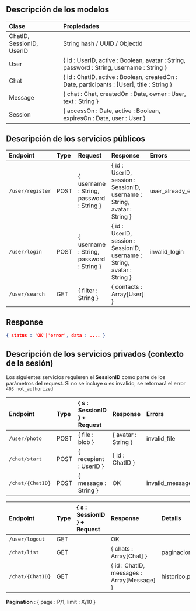 ## Descripción de los modelos
| Clase | Propiedades |
|:----|:-----|
| ChatID, SessionID, UserID | String hash / UUID / ObjectId |
| User | { id : UserID, active : Boolean, avatar : String, password : String, username : String } |
| Chat | { id : ChatID, active : Boolean, createdOn : Date, participants : [User], title : String } |
| Message | { chat : Chat, createdOn : Date, owner : User, text : String } |
| Session | { accessOn : Date, active : Boolean, expiresOn : Date, user : User } |

## Descripción de los servicios públicos

| Endpoint        | Type | Request           | Response  | Errors | Ready |
|:---------------|:------|:-----------------|:---------|:-----|:--|
|`/user/register`|POST|{ username : String, password : String }|{ id : UserID, session : SessionID, username : String, avatar : String }|user_already_exists|:white_check_mark:|
|`/user/login`|POST|{ username : String, password : String }|{ id : UserID, session : SessionID, username : String, avatar : String }|invalid_login|:white_check_mark:|
|`/user/search`|GET|{ filter : String }|{ contacts : Array[User] }||:white_check_mark:|

## Response
```json
{ status : 'OK'|'error', data : .... }
```
## Descripción de los servicios privados (contexto de la sesión)

Los siguientes servicios requieren el **SessionID** como parte de los parámetros del request.
Si no se incluye o es invalido, se retornará el error `403 not_authorized`

| Endpoint        | Type | { s : SessionID } + Request| Response  | Errors | Ready |
|:---------------|:------|:-----------------|:---------|:-----|:---|
|`/user/photo`|POST|{ file : blob }|{ avatar : String }|invalid_file||
|`/chat/start`|POST|{ recepient : UserID }|{ id : ChatID }||:white_check_mark:|
|`/chat/{ChatID}`|POST|{ message : String }|OK|invalid_message||

| Endpoint        | Type | { s : SessionID } + Request| Response  | Details | Ready |
|:---------------|:------|:-----------------|:---------|:----|:---|
|`/user/logout`|GET||OK||:white_check_mark:|
|`/chat/list`|GET||{ chats : Array[Chat] }|paginacion|:white_check_mark:|
|`/chat/{ChatID}`|GET||{ id : ChatID, messages : Array[Message] }|historico,paginacion||

**Pagination** : { page : P/1, limit : X/10 }